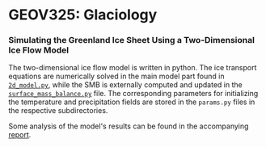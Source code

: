 # GEOV325: Glaciology

### Simulating the Greenland Ice Sheet Using a Two-Dimensional Ice Flow Model

The two-dimensional ice flow model is written in python. The ice transport equations are numerically
solved in the main model part found in [`2d_model.py`](2d-ice-sheet/2d_model.py), while the SMB is externally
computed and updated in the [`surface_mass_balance.py`](2d-ice-sheet/surface_mass_balance.py) file. The
corresponding parameters for initializing the temperature and precipitation fields are stored
in the `params.py` files in the respective subdirectories.

Some analysis of the model's results can be found in the accompanying [report](2d-ice-sheet/report/main.pdf).